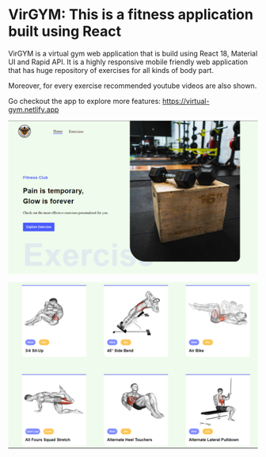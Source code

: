 # VirGYM: This is a fitness application built using React

VirGYM is a virtual gym web application that is build using React 18, Material UI and Rapid API.
It is a highly responsive mobile friendly web application that has huge repository of exercises for 
all kinds of body part.

Moreover, for every exercise recommended youtube videos are also shown.

Go checkout the app to explore more features: https://virtual-gym.netlify.app

![Home Page](src/assets/images/Home.png)

![](src/assets/images/exercises.png)
